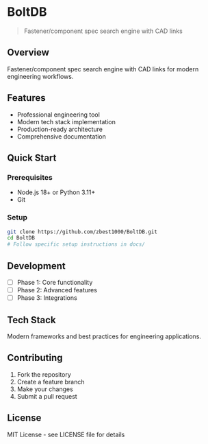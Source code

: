 # BoltDB

> Fastener/component spec search engine with CAD links

## Overview
Fastener/component spec search engine with CAD links for modern engineering workflows.

## Features
- Professional engineering tool
- Modern tech stack implementation
- Production-ready architecture
- Comprehensive documentation

## Quick Start

### Prerequisites
- Node.js 18+ or Python 3.11+
- Git

### Setup
```bash
git clone https://github.com/zbest1000/BoltDB.git
cd BoltDB
# Follow specific setup instructions in docs/
```

## Development
- [ ] Phase 1: Core functionality
- [ ] Phase 2: Advanced features
- [ ] Phase 3: Integrations

## Tech Stack
Modern frameworks and best practices for engineering applications.

## Contributing
1. Fork the repository
2. Create a feature branch
3. Make your changes
4. Submit a pull request

## License
MIT License - see LICENSE file for details
